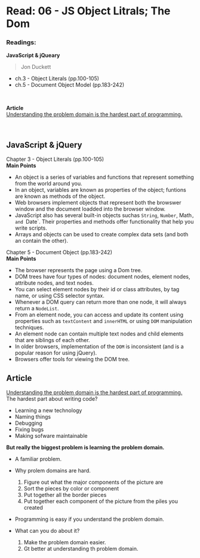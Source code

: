 # Read: 06 - JS Object Litrals; The Dom

### Readings:
**JavaScript & jQueary**
>Jon Duckett

- ch.3 - Object Literals (pp.100-105)
- ch.5 - Document Object Model (pp.183-242)

<br>

**Article**<br>
[Understanding the problem domain is the hardest part of programming.](https://simpleprogrammer.com/understanding-the-problem-domain-is-the-hardest-part-of-programming)

<br>

## **JavaScript & jQuery**

Chapter 3 - Object Literals (pp.100-105)
<br>
**Main Points**
- An object is a series of variables and functions that represent something from the world around you.
- In an object, variables are known as properties of the object; funtions are known as methods of the object.
- Web browsers implement objects that represent both the browswer window and the document loadded into the browser window.
- JavaScript also has several built-in objects suchas `String`, `Number`, Math`, and `Date`. Their properties and methods offer functionality that help you write scripts.
- Arrays and objects can be used to create complex data sets (and both an contain the other).



Chapter 5 - Document Object (pp.183-242)
<br>
**Main Points**
- The browser  represents the page using a Dom tree.
- DOM trees have four types of nodes: document nodes, element nodes, attribute nodes, and text nodes.
- You can select element nodes by their id or class attributes, by tag name, or using CSS selector syntax.
- Whenever a DOM query can return more than one node, it will always return a `NodeList`.
- From an element node, you can access and update its content using properties such as `textContent` and `innerHTML` or using `DOM` manipulation techniques.
- An element node can contain multiple text nodes and child elements that are siblings of each other.
- In older browsers, implementation of the `DOM` is inconsistent (and is a popular reason for using jQuery).
- Browsers offer tools for viewing the DOM tree.

## **Article** <br>

[Understanding the problem domain is the hardest part of programming.](https://simpleprogrammer.com/understanding-the-problem-domain-is-the-hardest-part-of-programming) <br>
The hardest part about writing code?
  - Learning a new technology
  - Naming things
  - Debugging
  - Fixing bugs
  - Making sofware maintainable

**But really the biggest problem is learning the problem domain.**

- A familiar problem.

- Why prolem domains are hard.
  1. Figure out what the major components of the picture are
  1. Sort the pieces by color or component
  1. Put together all the border pieces
  1. Put together each component of the picture from  the piles you created

- Programming is easy if you understand the problem domain.

- What can you do about it?
  1. Make the problem domain easier.
  1. Gt better at understanding th problem domain.


